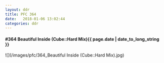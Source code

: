 ```yaml
---
layout: ddr
title: PFC 364
date:   2018-01-06 13:02:44
categories: ddr
---
```


#### **#364** Beautiful Inside (Cube::Hard Mix)<span class="pull-right">{{ page.date | date_to_long_string }}</span>
![](/images/pfc/364_Beautiful Inside (Cube::Hard Mix).jpg)
